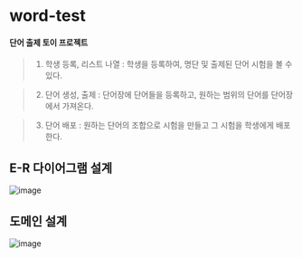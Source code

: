 # word-test
#### 단어 출제 토이 프로젝트

>1. 학생 등록, 리스트 나열 : 학생을 등록하여, 명단 및 출제된 단어 시험을 볼 수 있다.

>2. 단어 생성, 출제 : 단어장에 단어들을 등록하고, 원하는 범위의 단어를 단어장에서 가져온다.

>3. 단어 배포 : 원하는 단어의 조합으로 시험을 만들고 그 시험을 학생에게 배포한다.

## E-R 다이어그램 설계
![image](https://github.com/riceCakeSsamanKo/word-test/assets/121627245/fd706eae-f63e-46fc-9f16-db945afd307e)

## 도메인 설계
![image](https://github.com/riceCakeSsamanKo/word-test/assets/121627245/05f8cdac-629a-4e1b-9554-63e111e6e97b)



